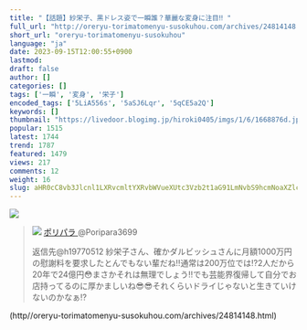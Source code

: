 ```yaml
---
title: "【話題】紗栄子、黒ドレス姿で一瞬誰？華麗な変身に注目‼ "
full_url: "http://oreryu-torimatomenyu-susokuhou.com/archives/24814148.html"
short_url: "oreryu-torimatomenyu-susokuhou"
language: "ja"
date: 2023-09-15T12:00:55+0900
lastmod: 
draft: false
author: []
categories: []
tags: ['一瞬', '変身', '栄子']
encoded_tags: ['5LiA556s', '5aSJ6Lqr', '5qCE5a2Q']
keywords: []
thumbnail: "https://livedoor.blogimg.jp/hiroki0405/imgs/1/6/1668876d.jpg"
popular: 1515
latest: 1744
trend: 1787
featured: 1479
views: 217
comments: 12
weight: 16
slug: aHR0cC8vb3Jlcnl1LXRvcmltYXRvbWVueXUtc3Vzb2t1aG91LmNvbS9hcmNoaXZlcy8yNDgxNDE0OC5odG1s
---
```


![](https://livedoor.blogimg.jp/hiroki0405/imgs/1/6/1668876d.jpg)

<blockquote id='twibodyU6eMw1JXSv'> <p> <img src='https//livedoor.blogimg.jp/hiroki0405/imgs/1/0/10d3cb84.jpg'> <a target='_blank' href='https//twitter.com/Poripara3699/status/1701973850764833191'>ポリパラ </a> @Poripara3699 </p> <p id='twitextU6eMw1JXSv'> 返信先@h19770512 紗栄子さん、確かダルビッシュさんに月額1000万円の慰謝料を要求したとんでもない輩だね‼️通常は200万位では⁉️2人だから20年で24億円😳まさかそれは無理でしょう‼️でも芸能界復帰して自分でお店持ってるのに厚かましいね😎😎それくらいドライじゃないと生きていけないのかなぁ⁉️ </p> </blockquote> 

(http//oreryu-torimatomenyu-susokuhou.com/archives/24814148.html)
